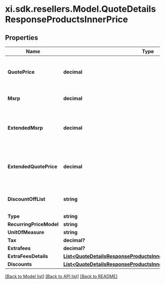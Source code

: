 # xi.sdk.resellers.Model.QuoteDetailsResponseProductsInnerPrice

## Properties

Name | Type | Description | Notes
------------ | ------------- | ------------- | -------------
**QuotePrice** | **decimal** | Ingram Micro quoted price specific to the reseller and quote. | [optional] 
**Msrp** | **decimal** | Manufacturer Suggested Retail Price | [optional] 
**ExtendedMsrp** | **decimal** | Extended MSRP - Manufacturer Suggested Retail Price X Quantity | [optional] 
**ExtendedQuotePrice** | **decimal** | Extended reseller quoted price (cost to reseller) X Quantity | [optional] 
**DiscountOffList** | **string** | Discount off list percentage extended | [optional] 
**Type** | **string** |  | [optional] 
**RecurringPriceModel** | **string** |  | [optional] 
**UnitOfMeasure** | **string** |  | [optional] 
**Tax** | **decimal?** |  | [optional] 
**Extrafees** | **decimal?** |  | [optional] 
**ExtraFeesDetails** | [**List&lt;QuoteDetailsResponseProductsInnerPriceExtraFeesDetailsInner&gt;**](QuoteDetailsResponseProductsInnerPriceExtraFeesDetailsInner.md) |  | [optional] 
**Discounts** | [**List&lt;QuoteDetailsResponseProductsInnerPriceDiscountsInner&gt;**](QuoteDetailsResponseProductsInnerPriceDiscountsInner.md) |  | [optional] 

[[Back to Model list]](../README.md#documentation-for-models) [[Back to API list]](../README.md#documentation-for-api-endpoints) [[Back to README]](../README.md)

